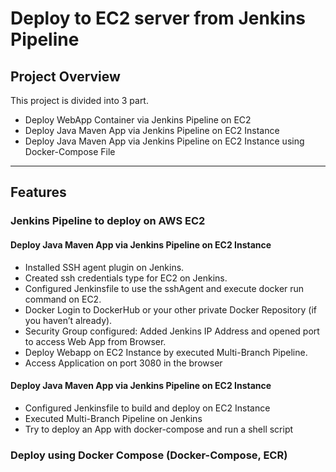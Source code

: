 #  Deploy to EC2 server from Jenkins Pipeline

## **Project Overview**
This project is divided into 3 part. 
   - Deploy WebApp Container via Jenkins Pipeline on EC2
   - Deploy Java Maven App via Jenkins Pipeline on EC2 Instance
   - Deploy Java Maven App via Jenkins Pipeline on EC2 Instance using Docker-Compose File
---

## **Features**

### **Jenkins Pipeline to deploy on AWS EC2**

#### **Deploy Java Maven App via Jenkins Pipeline on EC2 Instance**

- Installed SSH agent plugin on Jenkins.
- Created ssh credentials type for EC2 on Jenkins.
- Configured Jenkinsfile to use the sshAgent and execute docker run command on EC2.
- Docker Login to DockerHub or your other private Docker Repository (if you haven’t already).
- Security Group configured: Added Jenkins IP Address and opened port to access Web App from Browser.
- Deploy Webapp on EC2 Instance by executed Multi-Branch Pipeline.
- Access Application on port 3080 in the browser

#### **Deploy Java Maven App via Jenkins Pipeline on EC2 Instance**
- Configured Jenkinsfile to build and deploy on EC2 Instance
- Executed Multi-Branch Pipeline on Jenkins
- Try to deploy an App with docker-compose and run a shell script


### **Deploy using Docker Compose (Docker-Compose, ECR)**
